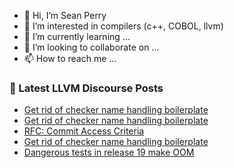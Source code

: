 - 👋 Hi, I’m Sean Perry
- 👀 I’m interested in compilers (c++, COBOL, llvm)
- 🌱 I’m currently learning ...
- 💞️ I’m looking to collaborate on ...
- 📫 How to reach me ...

<!---
s66perry/s66perry is a ✨ special ✨ repository because its `README.md` (this file) appears on your GitHub profile.
You can click the Preview link to take a look at your changes.
--->
### 📕 Latest LLVM Discourse Posts

<!-- DISCOURSE-LLVM:START -->
- [Get rid of checker name handling boilerplate](https://discourse.llvm.org/t/get-rid-of-checker-name-handling-boilerplate/84088#post_3)
- [Get rid of checker name handling boilerplate](https://discourse.llvm.org/t/get-rid-of-checker-name-handling-boilerplate/84088#post_2)
- [RFC: Commit Access Criteria](https://discourse.llvm.org/t/rfc-commit-access-criteria/84073#post_16)
- [Get rid of checker name handling boilerplate](https://discourse.llvm.org/t/get-rid-of-checker-name-handling-boilerplate/84088#post_1)
- [Dangerous tests in release 19 make OOM](https://discourse.llvm.org/t/dangerous-tests-in-release-19-make-oom/84085#post_4)
<!-- DISCOURSE-LLVM:END -->
